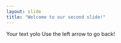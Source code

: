 ```yaml
---
layout: slide
title: "Welcome to our second slide!"
---
```

Your text
yolo
Use the left arrow to go back!
